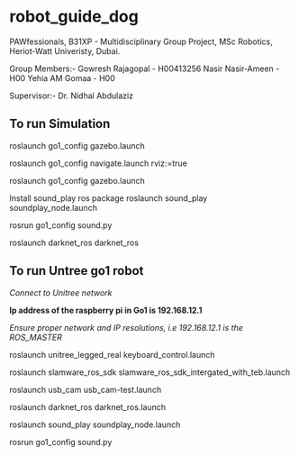 # robot_guide_dog
PAWfessionals,
B31XP - Multidisciplinary Group Project,
MSc Robotics, Heriot-Watt Univeristy, Dubai.

Group Members:-
Gowresh Rajagopal - H00413256
Nasir Nasir-Ameen - H00
Yehia AM Gomaa - H00

Supervisor:-
Dr. Nidhal Abdulaziz



## To run Simulation

roslaunch go1_config gazebo.launch   

roslaunch go1_config navigate.launch rviz:=true

roslaunch go1_config gazebo.launch


Install sound_play ros package
roslaunch sound_play soundplay_node.launch 

rosrun go1_config sound.py

roslaunch darknet_ros darknet_ros


## To run Untree go1 robot

*Connect to Unitree network*

**Ip address of the raspberry pi in Go1 is 192.168.12.1**

*Ensure proper network and IP resolutions, i.e 192.168.12.1 is the ROS_MASTER*


roslaunch unitree_legged_real keyboard_control.launch

roslaunch slamware_ros_sdk slamware_ros_sdk_intergated_with_teb.launch 

roslaunch usb_cam usb_cam-test.launch

roslaunch darknet_ros darknet_ros.launch

roslaunch sound_play soundplay_node.launch 

rosrun go1_config sound.py


